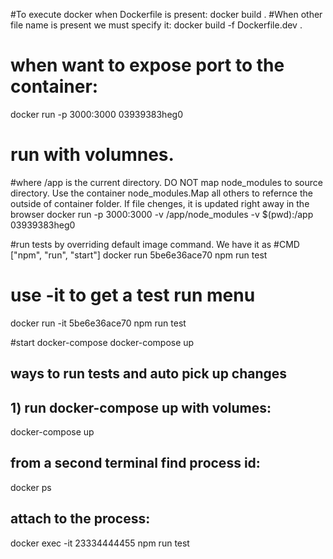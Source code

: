 #To execute docker when Dockerfile is present:
docker build .
#When other file name is present we must specify it:
docker build -f Dockerfile.dev .
# when want to expose port to the container:
docker run -p 3000:3000 03939383heg0
# run with volumnes. 
#where /app is the current directory. DO NOT map node_modules to source directory. Use the container node_modules.Map all others to refernce the outside of container folder. If file chenges, it is updated right away in the browser
docker run -p 3000:3000 -v /app/node_modules -v $(pwd):/app 03939383heg0

#run tests by overriding default image command. We have it as 
#CMD ["npm", "run", "start"]
 docker run 5be6e36ace70 npm run test

# use -it to get a test run menu
docker run -it 5be6e36ace70 npm run test

#start docker-compose
docker-compose up

## ways to run tests and auto pick up changes
## 1) run docker-compose up with volumes:
docker-compose up
## from a second terminal find process id:
docker ps
## attach to the process:
docker exec -it 23334444455 npm run test